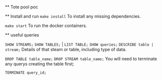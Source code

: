 ** Tote pool poc

** Install and run
``make install``
To install any missing dependencies.

``make start``
To run the docker containers.

** useful queries

`SHOW STREAMS;`
`SHOW TABLES;` | `LIST TABLE;`
`SHOW queries;`
`DESCRIBE table | stream;`
Details of that steam or table, including type of data.

`DROP TABLE table_name;` 
`DROP STREAM table_name;` 
You will need to terminate any querys creating the table first;

`TERMINATE query_id;` 
